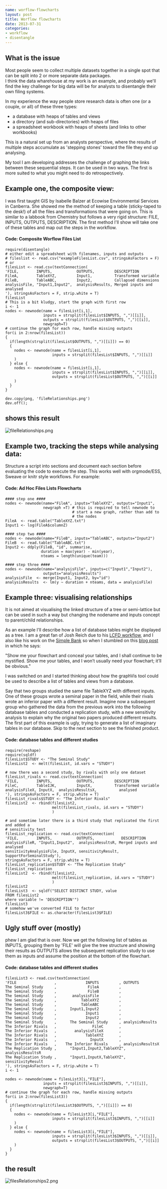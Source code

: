 ```yaml
---
name: worflow-flowcharts
layout: post
title: Worflow flowcharts
date: 2013-07-31
categories: 
- workflow
- disentangle
---
```


## What is the issue  
Most people seem to collect multiple datasets together in a single spot that can be split into 2 or more separate data packages.  
I think the data wharehouse at my work is an example, and probably we'll find the key challenge for big data will be for analysts to disentangle their own filing systems.

In my experience the way people store research data is often one (or a couple, or all) of these three types:
- a database with heaps of tables and views
- a directory (and sub-directories) with heaps of files 
- a spreadsheet workbook with heaps of sheets (and links to other workbooks)

This is a natural set up from an analysts perspective, where the results of multiple steps accumulate as 'stepping stones' toward the file they end up analysing.  

My tool I am developing addresses the challenge of graphing the links between these sequential steps.  It can be used in two ways.  The first is more suited to what you might need to do retrospectively.

## Example one, the composite view:
I was first taught GIS by Isabelle Balzer at Ecowise Environmental Services in Canberra.  She showed me the method of keeping a table (sticky-taped to the desk!) of all the files and transformations that were going on.  This is similar to a labbook from Chemistry but follows a very rigid structure: FILE,        INPUTS,           OUTPUTS,         DESCRIPTION.  The first method I'll show will take one of these tables and map out the steps in the workflow.

#### Code: Composite Worflow Files List
    require(disentangle)
    # either edit a spreadsheet with filenames, inputs and outputs 
    # fileslist <- read.csv("exampleFilesList.csv", stringsAsFactors = F)
    # or 
    filesList <- read.csv(textConnection(
    'FILE,        INPUTS,           OUTPUTS,         DESCRIPTION
    FileA,        TableXYZ,         Input1,          Transformed variable
    FileB,        TableABC,         Input2,          Collapsed dimensions
    analysisFile, "Input1,Input2",  analysisResults, Merged inputs and analysed
    '), stringsAsFactors = F, strip.white = T)
    filesList
    # This is a bit kludgy, start the graph with first row
    i <- 1
    nodes <- newnode(name = filesList[i,1],
                     inputs = strsplit(filesList$INPUTS, ",")[[i]],
                     outputs = strsplit(filesList$OUTPUTS, ",")[[i]],
                     newgraph=T)
    # continue the graph for each row, handle missing outputs
    for(i in 2:nrow(filesList))
    {
      if(length(strsplit(filesList$OUTPUTS, ",")[[i]]) == 0)
      {
        nodes <- newnode(name = filesList[i,1],
                         inputs = strsplit(filesList$INPUTS, ",")[[i]]
        )    
      } else {
        nodes <- newnode(name = filesList[i,1],
                         inputs = strsplit(filesList$INPUTS, ",")[[i]],
                         outputs = strsplit(filesList$OUTPUTS, ",")[[i]]
        )
      }
    }
     
    dev.copy(png, 'fileRelationships.png')
    dev.off();

## shows this result
![fileRelationships.png](/images/fileRelationships.png)

## Example two, tracking the steps while analysing data:
Structure a script into sections and document each section before evaluating the code to execute the step.  This works well with orgmode/ESS, Sweave or knitr style workflows.
For example:

#### Code: Ad Hoc Files Lists Flowcharts
    #### step one ####
    nodes <- newnode(name="FileA", inputs="TableXYZ", outputs="Input1",
                     newgraph =T) # this is required to tell newnode to
                                  # start a new graph, rather than add to
                                  # the nodes
    FileA  <- read.table("TableXYZ.txt")
    Input1 <- log(FileA$columnZ)
     
    #### step two ####
    nodes <- newnode(name="FileB", inputs="TableABC", outputs="Input2")
    FileB  <- read.table("TableABC.txt")
    Input2 <- ddply(FileB, "id", summarise,
                    duration = max(year) - min(year),
                    nteams = length(unique(team)))
     
    #### step three ####
    nodes <- newnode(name="analysisFile", inputs=c("Input1","Input2"),
                     outputs="analysisResults")
    analysisFile  <- merge(Input1, Input2, by="id")
    analysisResults  <- lm(y ~ duration + nteams, data = analysisFile)


## Example three: visualising relationships
It is not aimed at visualising the linked structure of a tree or semi-lattice but can be used in such a way but changing the nodename and inputs concept to parent/child relationships.

As an example I'll describe how a list of database tables might be displayed as a tree. I am a great fan of Josh Reich due to his [LCFD workflow](http://stackoverflow.com/a/1434424), and I also like his work on the [Simple Bank](https://www.simple.com/) so when I stumbled on this [blog post](http://blog.i2pi.com/post/52812976752/joshs-postgresql-database-conventions) in which he says:

"Show me your flowchart and conceal your tables, and I shall continue to be mystified. Show me your tables, and I won’t usually need your flowchart; it’ll be obvious."

I was switched on and I started thinking about how the graphVis tool could be used to describe a list of tables and views from a database.

Say that two groups studied the same file TableXYZ with different inputs.  One of these groups wrote a seminal paper in the field, while their rivals wrote an inferior paper with a different result.  Imagine now a subsequent group who gathered the data from the previous work into the following database tables and conducted a replication study, with a new sensitivity analysis to explain why the original two papers produced different results.  The first part of this example is ugly, trying to generate a list of imaginary tables in our database.  Skip to the next section to see the finished product.

#### Code: database tables and different studies
    require(reshape)
    require(sqldf)
    filesList$STUDY <- "The Seminal Study"
    filesList2  <- melt(filesList, id.vars = "STUDY")
     
    # now there was a second study, by rivals with only one dataset
    filesList_rivals <- read.csv(textConnection(
    'FILE,        INPUTS,           OUTPUTS,         DESCRIPTION
    FileC,        TableIJK,         InputX,          Transformed variable
    analysisFileX, InputX,  analysisResultsX,          analysed
    '), stringsAsFactors = F, strip.white = T)
    filesList_rivals$STUDY <- "The Inferior Rivals"
    filesList2  <- rbind(filesList2,
                         melt(filesList_rivals, id.vars = "STUDY")
                         )
     
    # and sometime later there is a third study that replicated the first and added a
    # sensitivity test
    filesList_replication <- read.csv(textConnection(
    'FILE,        INPUTS,           OUTPUTS,            DESCRIPTION
    analysisFileR, "Input1,Input2",  analysisResultsR, Merged inputs and analysed
    sensitivityAnalysisFile, InputX, sensitivityResult, SupportForSeminalStudy'),
    stringsAsFactors = F, strip.white = T)
    filesList_replication$STUDY <- "The Replication Study"
    filesList_replication
    filesList2  <- rbind(filesList2,
                         melt(filesList_replication, id.vars = "STUDY")
                         )
    filesList2
    filesList3  <- sqldf("SELECT DISTINCT STUDY, value
    FROM filesList2
    where variable != 'DESCRIPTION'")
    filesList3
    # somehow we've converted FILE to factor
    filesList3$FILE <- as.character(filesList3$FILE)

## Ugly stuff over (mostly)
phew I am glad that is over.  Now we get the following list of tables as INPUTS, grouping them by 'FILE' will give the tree structure and showing their results as OUTPUTS allows the subsequent replication study to use them as inputs and assume the position at the bottom of the flowchart.

#### Code: database tables and different studies       
    filesList3 <- read.csv(textConnection(
    'FILE                 ,             INPUTS         , OUTPUTS
    The Seminal Study     ,              FileA         , 
    The Seminal Study     ,              FileB         , 
    The Seminal Study     ,       analysisFile         , 
    The Seminal Study     ,           TableXYZ         , 
    The Seminal Study     ,           TableABC         , 
    The Seminal Study     ,      Input1,Input2         ,
    The Seminal Study     ,             Input1         , 
    The Seminal Study     ,             Input2         , 
    The Seminal Study     ,      The Seminal Study     , analysisResults 
    The Inferior Rivals   ,                FileC       , 
    The Inferior Rivals   ,        analysisFileX       , 
    The Inferior Rivals   ,             TableXYZ       , 
    The Inferior Rivals   ,               InputX       , 
    The Inferior Rivals   ,    The Inferior Rivals     , analysisResultsX       
    The Replication Study ,      "Input1,Input2,TableXYZ",  analysisResultsR     
    The Replication Study ,      "Input1,InputX,TableXYZ",  sensitivityResult 
    '), stringsAsFactors = F, strip.white = T)
    i <- 1
     
    nodes <- newnode(name = filesList3[i,"FILE"],
                     inputs = strsplit(filesList3$INPUTS, ",")[[i]],              
                     newgraph=T)
    # continue the graph for each row, handle missing outputs
    for(i in 2:nrow(filesList3))
    {
      if(length(strsplit(filesList3$OUTPUTS, ",")[[i]]) == 0)
      {
        nodes <- newnode(name = filesList3[i,"FILE"],
                         inputs = strsplit(filesList3$INPUTS, ",")[[i]]
        )    
      } else {
        nodes <- newnode(name = filesList3[i,"FILE"],
                         inputs = strsplit(filesList3$INPUTS, ",")[[i]],
                         outputs = strsplit(filesList3$OUTPUTS, ",")[[i]]
        )
      }
    }


## the result
![filesRelationships2.png](/images/filesRelationships2.png)
